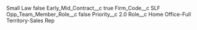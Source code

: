 <?xml version="1.0" encoding="UTF-8"?>
<CustomMetadata xmlns="http://soap.sforce.com/2006/04/metadata" xmlns:xsi="http://www.w3.org/2001/XMLSchema-instance" xmlns:xsd="http://www.w3.org/2001/XMLSchema">
    <label>Small Law</label>
    <protected>false</protected>
    <values>
        <field>Early_Mid_Contract__c</field>
        <value xsi:type="xsd:boolean">true</value>
    </values>
    <values>
        <field>Firm_Code__c</field>
        <value xsi:type="xsd:string">SLF</value>
    </values>
    <values>
        <field>Opp_Team_Member_Role__c</field>
        <value xsi:type="xsd:boolean">false</value>
    </values>
    <values>
        <field>Priority__c</field>
        <value xsi:type="xsd:double">2.0</value>
    </values>
    <values>
        <field>Role__c</field>
        <value xsi:type="xsd:string">Home Office-Full Territory-Sales Rep</value>
    </values>
</CustomMetadata>

